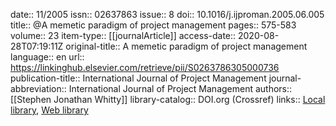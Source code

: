 date:: 11/2005
issn:: 02637863
issue:: 8
doi:: 10.1016/j.ijproman.2005.06.005
title:: @A memetic paradigm of project management
pages:: 575-583
volume:: 23
item-type:: [[journalArticle]]
access-date:: 2020-08-28T07:19:11Z
original-title:: A memetic paradigm of project management
language:: en
url:: https://linkinghub.elsevier.com/retrieve/pii/S0263786305000736
publication-title:: International Journal of Project Management
journal-abbreviation:: International Journal of Project Management
authors:: [[Stephen Jonathan Whitty]]
library-catalog:: DOI.org (Crossref)
links:: [Local library](zotero://select/library/items/M48Y2CZ8), [Web library](https://www.zotero.org/users/6520516/items/M48Y2CZ8)
